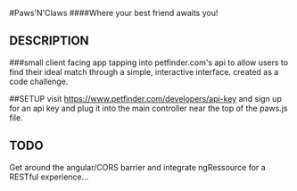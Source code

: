 #Paws'N'Claws
####Where your best friend awaits you!

## DESCRIPTION

###small client facing app tapping into petfinder.com's api to allow users to find their ideal match through a simple, interactive interface. created as a code challenge.

##SETUP
visit https://www.petfinder.com/developers/api-key and sign up for an api key and plug it into the main controller near the top of the paws.js file.

## TODO

Get around the angular/CORS barrier and integrate ngRessource for a RESTful experience...

